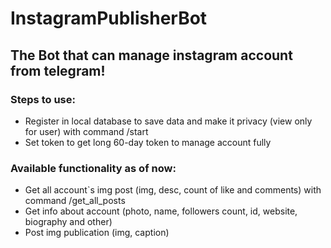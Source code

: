 # InstagramPublisherBot
<h2>The Bot that can manage instagram account from telegram!</h2>

<h3>Steps to use:</h3>
<ul>
  <li>Register in local database to save data and make it privacy (view only for user) with command /start</li>
  <li>Set token to get long 60-day token to manage account fully</li>
</ul>

<h3>Available functionality as of now:</h3>
 <ul>
  <li>Get all account`s img post (img, desc, count of like and comments) with command /get_all_posts</li>
  <li>Get info about account (photo, name, followers count, id, website, biography and other)</li>
  <li>Post img publication (img, caption)</li>
</ul>
